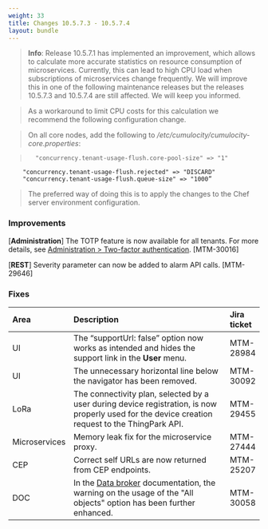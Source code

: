 ```yaml
---
weight: 33
title: Changes 10.5.7.3 - 10.5.7.4
layout: bundle
---
```

>**Info**: Release 10.5.7.1 has implemented an improvement, which allows to calculate more accurate statistics on resource consumption of microservices. Currently, this can lead to high CPU load when subscriptions of microservices change frequently. We will improve this in one of the following maintenance releases but the releases 10.5.7.3 and 10.5.7.4 are still affected. We will keep you informed.

>As a workaround to limit CPU costs for this calculation we recommend the following configuration change.

>On all core nodes, add the following to */etc/cumulocity/cumulocity-core.properties*:

>		"concurrency.tenant-usage-flush.core-pool-size" => "1"
		"concurrency.tenant-usage-flush.rejected" => "DISCARD"
		"concurrency.tenant-usage-flush.queue-size" => "1000”

>The preferred way of doing this is to apply the changes to the Chef server environment configuration.


### Improvements

[**Administration**] The TOTP feature is now available for all tenants. For more details, see [Administration > Two-factor authentication](https://cumulocity.com/guides/users-guide/administration/#tfa). [MTM-30016]

[**REST**] Severity parameter can now be added to alarm API calls. [MTM-29646]

### Fixes

<table>
<colgroup>
   <col style="width: 15%;">
   <col style="width: 70%;">
   <col style="width: 15 %;">
</colgroup><thead>
<tr>
<th style="text-align:left">Area</th>
<th style="text-align:left">Description</th>
<th style="text-align:left">Jira ticket</th>
</tr>
</thead>
<tbody>
<tr>
<td style="text-align:left">UI</td>
<td style="text-align:left">The “supportUrl: false” option now works as intended and hides the support link in the <b>User</b> menu.
</td>
<td>MTM-28984</td>
</tr>
<tr>
<td style="text-align:left">UI</td>
<td style="text-align:left">The unnecessary horizontal line below the navigator has been removed.
</td>
<td>MTM-30092</td>
</tr>
<tr>
<td style="text-align:left">LoRa</td>
<td style="text-align:left">The connectivity plan, selected by a user during device registration, is now properly used for the device creation request to the ThingPark API.
</td>
<td>MTM-29455</td>
</tr>
<tr>
<td style="text-align:left">Microservices</td>
<td style="text-align:left">Memory leak fix for the microservice proxy.
</td>
<td>MTM-27444</td>
</tr>
<tr>
<td style="text-align:left">CEP</td>
<td style="text-align:left">Correct self URLs are now returned from CEP endpoints.
</td>
<td>MTM-25207</td>
</tr>
<tr>
<td style="text-align:left">DOC</td>
<td style="text-align:left">In the <a href="https://cumulocity.com/guides/users-guide/enterprise-edition/#data-broker">Data broker</a> documentation, the warning on the usage of the "All objects" option has been further enhanced.
</td>
<td>MTM-30058</td>
</tr>
</tbody>
</table>
